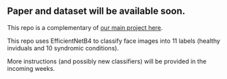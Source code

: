 ## Paper and dataset will be available soon.

This repo is a complementary of [our main project here](https://github.com/datduong/tobii-eye-track-syndromic-faces). 

This repo uses EfficientNetB4 to classify face images into 11 labels (healthy inviduals and 10 syndromic conditions).

More instructions (and possibly new classifiers) will be provided in the incoming weeks. 


